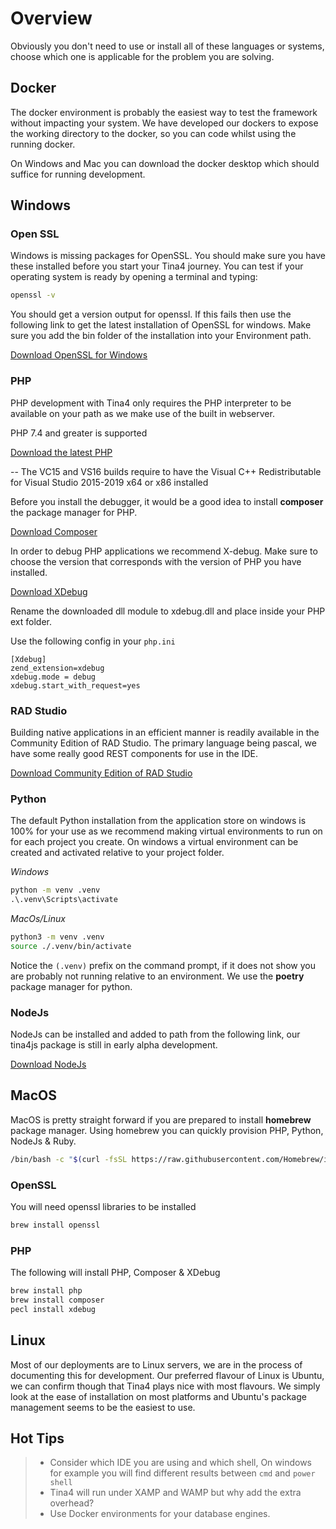 # Overview

Obviously you don't need to use or install all of these languages or systems, choose which one is applicable for the problem you are solving.

## Docker

The docker environment is probably the easiest way to test the framework without impacting your system.
We have developed our dockers to expose the working directory to the docker, so you can code whilst using the running docker.

On Windows and Mac you can download the docker desktop which should suffice for running development.

## Windows

### Open SSL
Windows is missing packages for OpenSSL. You should make sure you have these installed before you start your Tina4 journey.
You can test if your operating system is ready by opening a terminal and typing:
```cmd
openssl -v
```
You should get a version output for openssl. If this fails then use the following link to get the latest installation of OpenSSL for windows.
Make sure you add the bin folder of the installation into your Environment path.

[Download OpenSSL for Windows](https://slproweb.com/products/Win32OpenSSL.html)

### PHP

PHP development with Tina4 only requires the PHP interpreter to be available on your path as we make use of the built in webserver.

PHP 7.4 and greater is supported

[Download the latest PHP](https://windows.php.net/download)

-- The VC15 and VS16 builds require to have the Visual C++ Redistributable for Visual Studio 2015-2019 x64 or x86 installed

Before you install the debugger, it would be a good idea to install **composer** the package manager for PHP.

[Download Composer](https://getcomposer.org/download/)

In order to debug PHP applications we recommend X-debug. Make sure to choose the version that corresponds with the version of PHP you have installed.

[Download XDebug](https://xdebug.org)

Rename the downloaded dll module to xdebug.dll and place inside your PHP ext folder.

Use the following config in your `php.ini`

```
[Xdebug]
zend_extension=xdebug
xdebug.mode = debug
xdebug.start_with_request=yes
```

### RAD Studio

Building native applications in an efficient manner is readily available in the Community Edition of RAD Studio.  The primary language being pascal, we have some really good REST components for use in the IDE.

[Download Community Edition of RAD Studio](https://www.embarcadero.com/products/delphi/starter/free-download)

### Python

The default Python installation from the application store on windows is 100% for your use as we recommend making virtual environments to run on for each project you create.
On windows a virtual environment can be created and activated relative to your project folder.

*Windows*
```cmd
python -m venv .venv
.\.venv\Scripts\activate
```

*MacOs/Linux*
```bash
python3 -m venv .venv
source ./.venv/bin/activate
```



Notice the `(.venv)` prefix on the command prompt, if it does not show you are probably not running relative to an environment.
We use the **poetry** package manager for python. 


### NodeJs

NodeJs can be installed and added to path from the following link, our tina4js package is still in early alpha development.

[Download NodeJs](https://nodejs.org/en/download/prebuilt-installer)

## MacOS

MacOS is pretty straight forward if you are prepared to install **homebrew** package manager. Using homebrew you can quickly provision PHP, Python, NodeJs & Ruby. 

```bash
/bin/bash -c "$(curl -fsSL https://raw.githubusercontent.com/Homebrew/install/HEAD/install.sh)"
```

### OpenSSL

You will need openssl libraries to be installed

```bash
brew install openssl
```

### PHP

The following will install PHP, Composer & XDebug

```cmd
brew install php
brew install composer   
pecl install xdebug
```

## Linux

Most of our deployments are to Linux servers, we are in the process of documenting this for development.
Our preferred flavour of Linux is Ubuntu, we can confirm though that Tina4 plays nice with most flavours.
We simply look at the ease of installation on most platforms and Ubuntu's package management seems to be the easiest to use.

## Hot Tips

>- Consider which IDE you are using and which shell, On windows for example you will find different results between `cmd` and `power shell`
>- Tina4 will run under XAMP and WAMP but why add the extra overhead?
>- Use Docker environments for your database engines.